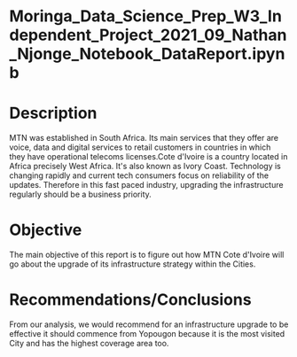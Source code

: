 # Moringa_Data_Science_Prep_W3_Independent_Project_2021_09_Nathan_Njonge_Notebook_DataReport.ipynb
# Description
MTN was established in South Africa. Its main services that they offer are voice, data and digital services to retail customers in countries in which they have operational telecoms licenses.Cote d'Ivoire is a country located in Africa precisely West Africa. It's also known as Ivory Coast. 
Technology is changing rapidly and current tech consumers focus on reliability of the updates. Therefore in this fast paced industry, upgrading the infrastructure regularly should be a business priority.
# Objective
The main objective of this report is to figure out how MTN Cote d'Ivoire will go about the upgrade of its infrastructure strategy within the Cities.
# Recommendations/Conclusions
From our analysis, we would recommend for an infrastructure upgrade to be effective it should commence from Yopougon because it is the most visited City and has the highest coverage area too.
